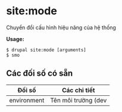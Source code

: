 # site:mode
Chuyển đổi cấu hình hiệu năng của hệ thống

**Usage:**
```
$ drupal site:mode [arguments] 
$ smo  
```

## Các đối số có sẵn
Đối số | Các chi tiết
---------|-------------
environment | Tên môi trường (dev|prod)
